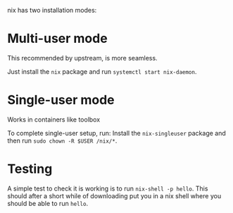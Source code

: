 nix has two installation modes:

# Multi-user mode

This recommended by upstream, is more seamless.

Just install the `nix` package
and run `systemctl start nix-daemon`.

# Single-user mode

Works in containers like toolbox

To complete single-user setup, run:
Install the `nix-singleuser` package
and then run `sudo chown -R $USER /nix/*`.

# Testing

A simple test to check it is working is to run `nix-shell -p hello`.
This should after a short while of downloading
put you in a nix shell where you should be able to run `hello`.
